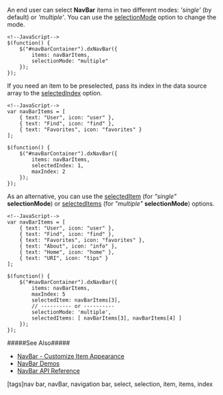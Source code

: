 An end user can select **NavBar** items in two different modes: *'single'* (by default) or *'multiple'*.  You can use the [selectionMode](/api-reference/10%20UI%20Widgets/dxTabs/1%20Configuration/selectionMode.md '/Documentation/ApiReference/UI_Widgets/dxNavBar/Configuration/#selectionMode') option to change the mode. 

    <!--JavaScript-->
    $(function() {
        $("#navBarContainer").dxNavBar({
            items: navBarItems,
            selectionMode: "multiple"
        });
    });

If you need an item to be preselected, pass its index in the data source array to the [selectedIndex](/api-reference/10%20UI%20Widgets/CollectionWidget/1%20Configuration/selectedIndex.md '/Documentation/ApiReference/UI_Widgets/dxNavBar/Configuration/#selectedIndex') option.

    <!--JavaScript-->
    var navBarItems = [
        { text: "User", icon: "user" },
        { text: "Find", icon: "find" },
        { text: "Favorites", icon: "favorites" }
    ];

    $(function() {
        $("#navBarContainer").dxNavBar({
            items: navBarItems,
            selectedIndex: 1,
            maxIndex: 2
        });
    });

As an alternative, you can use the [selectedItem](/api-reference/10%20UI%20Widgets/CollectionWidget/1%20Configuration/selectedItem.md '/Documentation/ApiReference/UI_Widgets/dxNavBar/Configuration/#selectedItem') (for *"single"* **selectionMode**) or [selectedItems](/api-reference/10%20UI%20Widgets/dxTabs/1%20Configuration/selectedItems.md '/Documentation/ApiReference/UI_Widgets/dxNavBar/Configuration/#selectedItems') (for *"multiple"* **selectionMode**) options.

    <!--JavaScript-->
    var navBarItems = [
        { text: "User", icon: "user" },
        { text: "Find", icon: "find" },
        { text: "Favorites", icon: "favorites" },
        { text: "About", icon: "info" },
        { text: "Home", icon: "home" },
        { text: "URI", icon: "tips" }
    ];

    $(function() {
        $("#navBarContainer").dxNavBar({
            items: navBarItems,
            maxIndex: 5
            selectedItem: navBarItems[3],
            // ---------- or ----------
            selectionMode: 'multiple',
            selectedItems: [ navBarItems[3], navBarItems[4] ]
        });
    });

#####See Also#####
- [NavBar - Customize Item Appearance](/concepts/05%20Widgets/NavBar/05%20Customize%20Item%20Appearance.md '/Documentation/Guide/Widgets/NavBar/Customize_Item_Appearance')
- [NavBar Demos](https://js.devexpress.com/Demos/WidgetsGallery/#demo/navigation-navbar-overview/ios7)
- [NavBar API Reference](/api-reference/10%20UI%20Widgets/dxNavBar '/Documentation/ApiReference/UI_Widgets/dxNavBar/')

[tags]nav bar, navBar, navigation bar, select, selection, item, items, index
